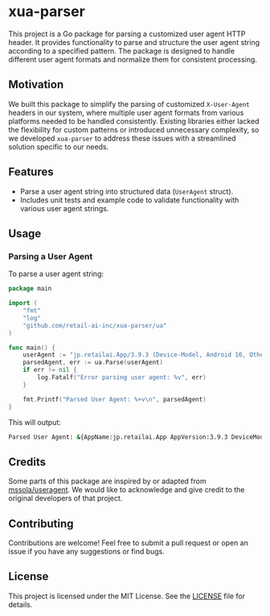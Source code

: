 # xua-parser

This project is a Go package for parsing a customized user agent HTTP header. It provides functionality to parse and structure the user agent string according to a specified pattern. The package is designed to handle different user agent formats and normalize them for consistent processing.

## Motivation

We built this package to simplify the parsing of customized `X-User-Agent` headers in our system, where multiple user agent formats from various platforms needed to be handled consistently. Existing libraries either lacked the flexibility for custom patterns or introduced unnecessary complexity, so we developed `xua-parser` to address these issues with a streamlined solution specific to our needs.

## Features

- Parse a user agent string into structured data (`UserAgent` struct).
- Includes unit tests and example code to validate functionality with various user agent strings.

## Usage

### Parsing a User Agent

To parse a user agent string:

```go
package main

import (
    "fmt"
    "log"
    "github.com/retail-ai-inc/xua-parser/ua"
)

func main() {
    userAgent := "jp.retailai.App/3.9.3 (Device-Model, Android 10, Other)"
    parsedAgent, err := ua.Parse(userAgent)
    if err != nil {
        log.Fatalf("Error parsing user agent: %v", err)
    }

    fmt.Printf("Parsed User Agent: %+v\n", parsedAgent)
}
```

This will output:

```bash
Parsed User Agent: &{AppName:jp.retailai.App AppVersion:3.9.3 DeviceModel:Device-Model OSName:Android OSVersion:10 Others:Other}
```

## Credits

Some parts of this package are inspired by or adapted from [mssola/useragent](https://github.com/mssola/useragent). We would like to acknowledge and give credit to the original developers of that project.

## Contributing

Contributions are welcome! Feel free to submit a pull request or open an issue if you have any suggestions or find bugs.

## License

This project is licensed under the MIT License. See the [LICENSE](LICENSE) file for details.
